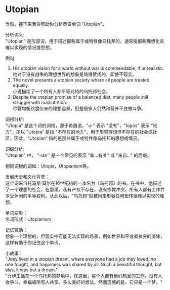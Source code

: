 # Utopian

当然，接下来我将帮助你分析英语单词 "Utopian"。

  

分析词义:  
"Utopian" 是形容词，用于描述那些属于或特性像乌托邦的，通常指那些理想化且难以实现的情况或思想。

  

例句:

  

1.  His utopian vision for a world without war is commendable, if unrealistic.  
    他对于没有战争的理想世界的想象是值得赞扬的，即使不现实。
2.  The novel presents a utopian society where all people are treated equally.  
    小说描绘了一个所有人都平等对待的乌托邦社会。
3.  Despite the utopian promise of a balanced diet, many people still struggle with malnutrition.  
    尽管均衡饮食带来的理想远景，但是很多人仍然和营养不良做斗争。

  

词根分析:  
"Utopia" 是这个词的词根，源于希腊语，"u-" 表示 "没有"，"topos" 表示 "地方"，所以 "Utopia" 是指 "不存在的地方"，用于形容理想但不存在的社会或社区。因此，“Utopian” 指的是那些属于或特性像乌托邦的思想或情况。

  

词缀分析:  
"Utopian" 中， "-ian'' 是一个常见的表示 "和...有关" 或 "来自..." 的后缀。

  

相同词根的词如：Utopia，Utopianism等。

  

发展历史和文化背景：  
这个词来自托马斯·莫尔在16世纪初的一本名为《乌托邦》的书。在书中，他描述了一个理想的社会，在那里，私有产权不存在，没有宗教冲突，所有人都有工作并享受休闲的平等权利。从此以后，“乌托邦”就被用来形容任何宏伟但难以实现的理想。

  

单词变形：  
名词形式：Utopianism

  

记忆辅助：  
想象一个理想的，但现实中可能无法实现的场景，例如世界和平或者贫穷的消除，这样有助于你记住这个单词。

  

小故事：  
"Joey lived in a utopian dream, where everyone had a job they loved, no one fought, and happiness was shared by all. Such a beautiful thought, but alas, it was but a dream."  
"乔伊生活在一个乌托邦的梦境中，在这里，每个人都有他们热爱的工作，没有人会争斗，幸福被所有人共享。多么美好的想法，然而遗憾的是，它只是一个梦。"
